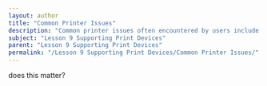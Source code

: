 ```yaml
---
layout: author
title: "Common Printer Issues"
description: "Common printer issues often encountered by users include paper jams, low ink or toner, connectivity problems, print quality issues such as streaks or faded prints, and error messages. Understanding how to diagnose and troubleshoot these problems is essential for effective printer support. Regular maintenance, appropriate driver installations, and proper handling of printing tasks can help mitigate these issues."
subject: "Lesson 9 Supporting Print Devices"
parent: "Lesson 9 Supporting Print Devices"
permalink: "/Lesson 9 Supporting Print Devices/Common Printer Issues/"
---
```


does this matter?
